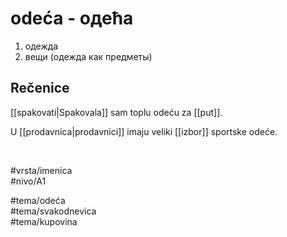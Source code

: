 # odeća - одећа

1. одежда  
2. вещи (одежда как предметы)

## Rečenice

[[spakovati|Spakovala]] sam toplu odeću za [[put]].

U [[prodavnica|prodavnici]] imaju veliki [[izbor]] sportske odeće.

<br>

#vrsta/imenica  
#nivo/A1  

#tema/odeća  
#tema/svakodnevica  
#tema/kupovina  
